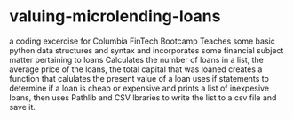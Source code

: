# valuing-microlending-loans

 a coding excercise for Columbia FinTech Bootcamp
 Teaches some basic python data structures and syntax and incorporates some financial subject matter pertaining to loans 
Calculates the number of loans in a list, the average price of the loans, the total capital that was loaned
creates a function that calulates the present value of a loan 
uses if statements to determine if a loan is cheap or expensive and prints a list of inexpesive loans, then uses Pathlib and CSV lbraries to write the 
 list to a csv file and save it.
